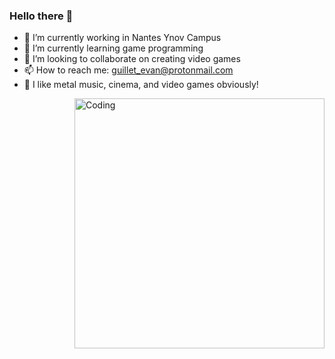 ### Hello there 👋

- 🔭 I’m currently working in Nantes Ynov Campus
- 🌱 I’m currently learning game programming
- 👯 I’m looking to collaborate on creating video games
- 📫 How to reach me: guillet_evan@protonmail.com
- 👀 I like metal music, cinema, and video games obviously!

<img align="right" alt="Coding" width="400" src="https://i.giphy.com/media/lnaoFgGrDHnivdu5Bc/giphy.webp">
